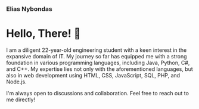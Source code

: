 ### Elias Nybondas
# Hello, There! 👋

I am a diligent 22-year-old engineering student with a keen interest in the expansive domain of IT. My journey so far has equipped me with a strong foundation in various programming languages, including Java, Python, C#, and C++. My expertise lies not only with the aforementioned languages, but also in web development using HTML, CSS, JavaScript, SQL, PHP, and Node.js.

I'm always open to discussions and collaboration. Feel free to reach out to me directly!

